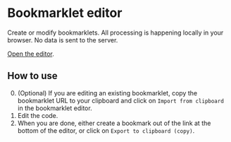 # Bookmarklet editor

Create or modify bookmarklets. All processing is happening locally in your browser. No data is sent to the server.

[Open the editor](https://redneb.github.io/bookmarklet-editor/).

## How to use

0. (Optional) If you are editing an existing bookmarklet, copy the bookmarklet URL to your clipboard and click on `Import from clipboard` in the bookmarklet editor.
1. Edit the code.
2. When you are done, either create a bookmark out of the link at the bottom of the editor, or click on `Export to clipboard (copy)`.
